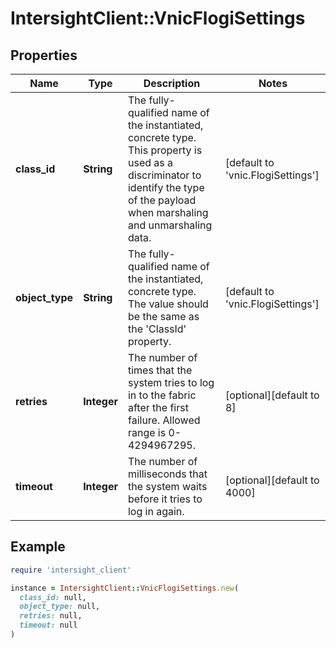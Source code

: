 # IntersightClient::VnicFlogiSettings

## Properties

| Name | Type | Description | Notes |
| ---- | ---- | ----------- | ----- |
| **class_id** | **String** | The fully-qualified name of the instantiated, concrete type. This property is used as a discriminator to identify the type of the payload when marshaling and unmarshaling data. | [default to &#39;vnic.FlogiSettings&#39;] |
| **object_type** | **String** | The fully-qualified name of the instantiated, concrete type. The value should be the same as the &#39;ClassId&#39; property. | [default to &#39;vnic.FlogiSettings&#39;] |
| **retries** | **Integer** | The number of times that the system tries to log in to the fabric after the first failure. Allowed range is 0-4294967295. | [optional][default to 8] |
| **timeout** | **Integer** | The number of milliseconds that the system waits before it tries to log in again. | [optional][default to 4000] |

## Example

```ruby
require 'intersight_client'

instance = IntersightClient::VnicFlogiSettings.new(
  class_id: null,
  object_type: null,
  retries: null,
  timeout: null
)
```

